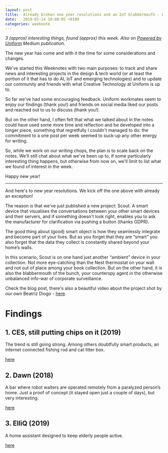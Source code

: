```yaml
---
layout: post
title:  Already broken new year resolutions and an IoT blabbermouth - Weeknote 2019/1
date:   2019-01-14 10:08:05 +0100
categories: weeknote
---
```


_3 (approx) interesting things, found (approx) this week. Also on [Powered by Uniform](https://medium.com/uniform-creative-technology/tagged/weeknotes) Medium publication._

<!--  
The weeknote structure

Do yourself a favour, write it first on paper

1. Context
2. Problem
3. Solution

-->


The new year has come and with it the time for some considerations and changes.

We've started this Weeknotes with two main purposes: to track and share news and interesting projects in the design & tech world (or at least the portion of it that has to do AI, IoT and emerging technologies) and to update our community and friends with what Creative Technology at Uniform is up to.

So far we've had some encouraging feedback. Uniform workmates seem to enjoy our findings (thank you!) and friends on social media liked our posts and reached out to us to discuss (thank you!).

But on the other hand, I often felt that what we talked about in the notes could have used some more time and reflection and be developed into a longer piece, something that regretfully I couldn't managed to do: the commitment to a one post per week seemed to suck-up any other energy for writing.

So, while we work on our writing chops, the plan is to scale back on the notes. We'll still chat about what we've been up to, if some particularly interesting thing happens, but otherwise from now on, we'll limit to list what we found of interest in the week.

Happy new year!

---

And here's to new year resolutions. We kick off the one above with already an exception!

The reason is that we've just published a new project: Scout. A smart device that visualises the conversations between your other smart devices and their servers, and if something doesn't look right, enables you to ask the manufacturer for clarification via pushing a button (thanks GDPR).

The good thing about (good) smart object is how they seamlessly integrate and become part of your lives. But as you forget that they are “smart” you also forget that the data they collect is constantly shared beyond your home’s walls.

In this scenario, Scout is on one hand just another “ambient” device in your collection. Not more eye-catching than the Nest thermostat on your wall and not out of place among your book collection. But on the other hand, it is also the blabbermouth of the bunch, your counterspy agent in the otherwise unbalanced info-war of corporate surveillance.

Check the blog post, there's also a beautiful video about the project shot by our own Beatriz Diogo - [here](https://design.uniform.net/blog/become-transparent-before-we-see-through-you-scout).

# Findings

## 1. CES, still putting chips on it (2019)

The trend is still going strong. Among others doubtfully smart products, an internet connected fishing rod and cat litter box.

[here](https://qz.com/1514805/ces-2019-connecting-literally-everything-to-the-internet/)


## 2. Dawn (2018)

A bar where robot waiters are operated remotely from a paralyzed person’s home.
Just a proof of concept (it stayed open just a couple of days), but very interesting.

[here](https://soranews24.com/2018/11/29/cafe-opens-in-tokyo-staffed-by-robots-controlled-by-paralyzed-people/)

##  3. ElliQ (2019)

A home assistant designed to keep elderly people active.

[here](https://newatlas.com/elliq-seniors-robot/58009/)

